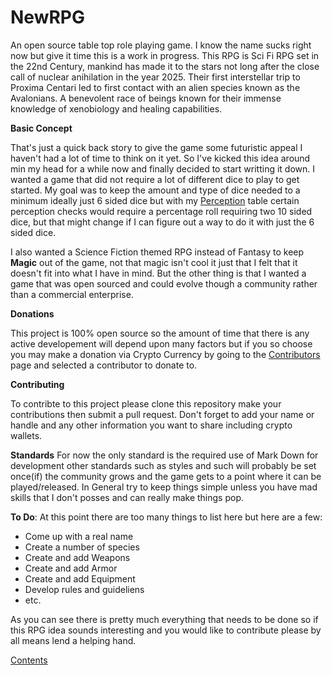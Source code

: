 # NewRPG
An open source table top role playing game.
I know the name sucks right now but give it time this is a work in progress. This RPG is Sci Fi RPG set in the 22nd Century, mankind has made it to the stars not long after the close call of nuclear anihilation in the year 2025. Their first interstellar trip to Proxima Centari led to first contact with an alien species known as the Avalonians. A benevolent race of beings known for their immense knowledge of xenobiology and healing capabilities. 

**Basic Concept**

That's just a quick back story to give the game some futuristic appeal I haven't had a lot of time to think on it yet. So I've kicked this idea around min my head for a while now and finally decided to start writting it down. I wanted a game that did not require a lot of different dice to play to get started. My goal was to keep the amount and type of dice needed to a minimum ideally just 6 sided dice but with my [Perception](https://github.com/ikeman32/NewRPG/blob/master/CoreRules/Perception.md) table certain perception checks would require a percentage roll requiring two 10 sided dice, but that might change if I can figure out a way to do it with just the 6 sided dice.

I also wanted a Science Fiction themed RPG instead of Fantasy to keep **Magic** out of the game, not that magic isn't cool it just that I felt that it doesn't fit into what I have in mind. But the other thing is that I wanted a game that was open sourced and could evolve though a community rather than a commercial enterprise.

**Donations**

This project is 100% open source so the amount of time that there is any active developement will depend upon many factors but if you so choose you may make a donation via Crypto Currency by going to the [Contributors](https://github.com/ikeman32/NewRPG/blob/master/Contributors.md) page and selected a contributor to donate to.

**Contributing**

To contribte to this project please clone this repository make your contributions then submit a pull request. Don't forget to add your name or handle and any other information you want to share including crypto wallets.

**Standards**
For now the only standard is the required use of Mark Down for development other standards such as styles and such will probably be set once(if) the community grows and the game gets to a point where it can be played/released. In General try to keep things simple unless you have mad skills that I don't posses and can really make things pop.

**To Do**:
At this point there are too many things to list here but here are a few:

- Come up with a real name
- Create a number of species
- Create and add Weapons
- Create and add Armor
- Create and add Equipment
- Develop rules and guideliens
- etc.

As you can see there is pretty much everything that needs to be done so if this RPG idea sounds interesting and you would like to contribute please by all means lend a helping hand.

[Contents](https://github.com/ikeman32/NewRPG/blob/master/CoreRules/Contents.md)
